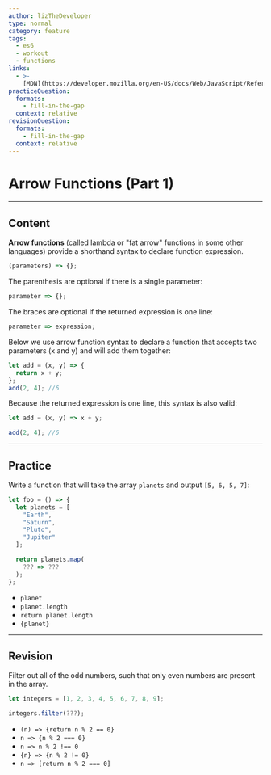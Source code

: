 ```yaml
---
author: lizTheDeveloper
type: normal
category: feature
tags:
  - es6
  - workout
  - functions
links:
  - >-
    [MDN](https://developer.mozilla.org/en-US/docs/Web/JavaScript/Reference/Functions/Arrow_functions){website}
practiceQuestion:
  formats:
    - fill-in-the-gap
  context: relative
revisionQuestion:
  formats:
    - fill-in-the-gap
  context: relative
---
```


# Arrow Functions (Part 1)


---

## Content

**Arrow functions** (called lambda or "fat arrow" functions in some other languages) provide a shorthand syntax to declare function expression.

```js
(parameters) => {};
```

The parenthesis are optional if there is a single parameter:

```js
parameter => {};
```

The braces are optional if the returned expression is one line:

```js
parameter => expression;
```

Below we use arrow function syntax to declare a function that accepts two parameters (x and y) and will add them together:

```js
let add = (x, y) => {
  return x + y;
};
add(2, 4); //6
```

Because the returned expression is one line, this syntax is also valid:

```js
let add = (x, y) => x + y;

add(2, 4); //6
```


---

## Practice

Write a function that will take the array `planets` and output `[5, 6, 5, 7]`:

```js
let foo = () => {
  let planets = [
    "Earth",
    "Saturn",
    "Pluto",
    "Jupiter"
  ];

  return planets.map(
    ??? => ???
  );
};
```

- `planet`
- `planet.length`
- `return planet.length`
- `{planet}`


---

## Revision

Filter out all of the odd numbers,
such that only even numbers are present
in the array.

```js
let integers = [1, 2, 3, 4, 5, 6, 7, 8, 9];

integers.filter(???);
```

- `(n) => {return n % 2 == 0}`
- `n => {n % 2 === 0}`
- `n => n % 2 !== 0`
- `{n} => {n % 2 != 0}`
- `n => [return n % 2 === 0]`
 
